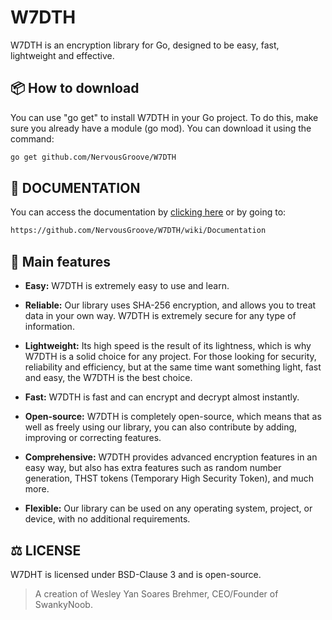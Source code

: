 # W7DTH
W7DTH is an encryption library for Go, designed to be easy, fast, lightweight and effective.

## 📦 How to download
You can use "go get" to install W7DTH in your Go project. To do this, make sure you already have a module (go mod). You can download it using the command:
```bash
go get github.com/NervousGroove/W7DTH
```

## 📖 DOCUMENTATION
You can access the documentation by [clicking here](https://github.com/NervousGroove/W7DTH/wiki/Documentation) or by going to:
```bash
https://github.com/NervousGroove/W7DTH/wiki/Documentation
```

## 🎯 Main features
- **Easy:** W7DTH is extremely easy to use and learn.

- **Reliable:** Our library uses SHA-256 encryption, and allows you to treat data in your own way. W7DTH is extremely secure for any type of information.

- **Lightweight:** Its high speed is the result of its lightness, which is why W7DTH is a solid choice for any project. For those looking for security, reliability and efficiency, but at the same time want something light, fast and easy, the W7DTH is the best choice.

- **Fast:** W7DTH is fast and can encrypt and decrypt almost instantly.

- **Open-source:** W7DTH is completely open-source, which means that as well as freely using our library, you can also contribute by adding, improving or correcting features.

- **Comprehensive:** W7DTH provides advanced encryption features in an easy way, but also has extra features such as random number generation, THST tokens (Temporary High Security Token), and much more.

- **Flexible:** Our library can be used on any operating system, project, or device, with no additional requirements.

## ⚖️ LICENSE
W7DHT is licensed under BSD-Clause 3 and is open-source.

> A creation of Wesley Yan Soares Brehmer, CEO/Founder of SwankyNoob.
